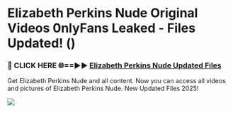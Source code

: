 # Elizabeth Perkins Nude Original Videos 0nlyFans Leaked - Files Updated! ()

<h3>🔴 CLICK HERE 🌐==►► <a href="https://tinyurl.com/2p9ay9w9" rel="nofollow">Elizabeth Perkins Nude Updated Files</a></h3>

Get Elizabeth Perkins Nude and all content. Now you can access all videos and pictures of Elizabeth Perkins Nude. New Updated Files 2025!

[![](https://i.imgur.com/KQgVmj3.gif)](https://tinyurl.com/2p9ay9w9)
